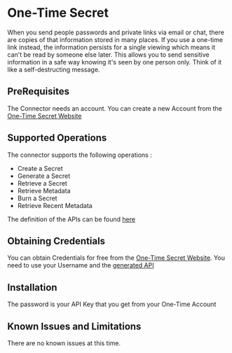 
# One-Time Secret

When you send people passwords and private links via email or chat, there are copies of that information stored in many places. If you use a one-time link instead, the information persists for a single viewing which means it can't be read by someone else later. This allows you to send sensitive information in a safe way knowing it's seen by one person only. Think of it like a self-destructing message.

## PreRequisites

The Connector needs an account. You can create a new Account from the [One-Time Secret Website](https://onetimesecret.com/)
## Supported Operations

The connector supports the following operations :

- Create a Secret
- Generate a Secret
- Retrieve a Secret
- Retrieve Metadata
- Burn a Secret
- Retrieve Recent Metadata

The definition of the APIs can be found [here](https://onetimesecret.com/docs/api/secrets)
## Obtaining Credentials

You can obtain Credentials for free from the [One-Time Secret Website](https://onetimesecret.com/signup).
You need to use your Username and the [generated API](https://onetimesecret.com/account#apikey-tab)
## Installation

The password is your API Key that you get from your One-Time Account 

    
## Known Issues and Limitations

There are no known issues at this time.